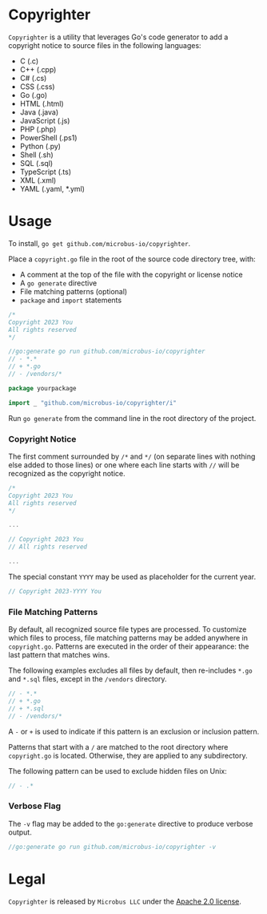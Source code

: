 # Copyrighter

`Copyrighter` is a utility that leverages Go's code generator to add a copyright notice to source files in the following languages:

* C (.c)
* C++ (.cpp)
* C# (.cs)
* CSS (.css)
* Go (.go)
* HTML (.html)
* Java (.java)
* JavaScript (.js)
* PHP (.php)
* PowerShell (.ps1)
* Python (.py)
* Shell (.sh)
* SQL (.sql)
* TypeScript (.ts)
* XML (.xml)
* YAML (.yaml, *.yml)

# Usage

To install, `go get github.com/microbus-io/copyrighter`.

Place a `copyright.go` file in the root of the source code directory tree, with:

* A comment at the top of the file with the copyright or license notice
* A `go generate` directive
* File matching patterns (optional)
* `package` and `import` statements

```go
/*
Copyright 2023 You
All rights reserved
*/

//go:generate go run github.com/microbus-io/copyrighter
// - *.*
// + *.go
// - /vendors/*

package yourpackage

import _ "github.com/microbus-io/copyrighter/i"
```

Run `go generate` from the command line in the root directory of the project.

### Copyright Notice

The first comment surrounded by `/*` and `*/` (on separate lines with nothing else added to those lines) or one where each line starts with `//` will be recognized as the copyright notice.

```go
/*
Copyright 2023 You
All rights reserved
*/

...
```
```go
// Copyright 2023 You
// All rights reserved

...
```

The special constant `YYYY` may be used as placeholder for the current year.

```go
// Copyright 2023-YYYY You
```

### File Matching Patterns

By default, all recognized source file types are processed.
To customize which files to process, file matching patterns may be added anywhere in `copyright.go`. Patterns are executed in the order of their appearance: the last pattern that matches wins.

The following examples excludes all files by default, then re-includes `*.go` and `*.sql` files, except in the `/vendors` directory.

```go
// - *.*
// + *.go
// + *.sql
// - /vendors/*
```

A `-` or `+` is used to indicate if this pattern is an exclusion or inclusion pattern.

Patterns that start with a `/` are matched to the root directory where `copyright.go` is located. Otherwise, they are applied to any subdirectory.

The following pattern can be used to exclude hidden files on Unix:

```go
// - .*
```

### Verbose Flag

The `-v` flag may be added to the `go:generate` directive to produce verbose output.

```go
//go:generate go run github.com/microbus-io/copyrighter -v
```

# Legal

`Copyrighter` is released by `Microbus LLC` under the [Apache 2.0 license](http://www.apache.org/licenses/LICENSE-2.0).
